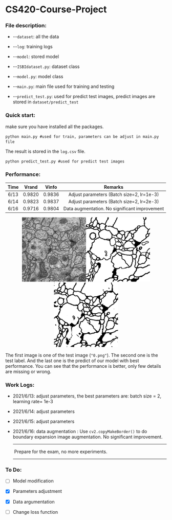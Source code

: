 # CS420-Course-Project

### File description:

- --`dataset`: all the data

- --`log`: training logs

- --`model`: stored model

- --`ISBIdataset.py`: dataset class

- --`model.py`: model class

- --`main.py`: main file used for training and testing

- --`predict_test.py`: used for predict test images, predict images are stored in `dataset/predict_test`

### Quick start:

make sure you have installed all the packages.

```shell
python main.py #used for train, parameters can be adjust in main.py file
```

The result is stored in the `log.csv` file.

```shell
python predict_test.py #used for predict test images
```

### Performance:

| Time | Vrand  | Vinfo  |                    Remarks                    |
| :--: | :----: | :----: | :-------------------------------------------: |
| 6/13 | 0.9820 | 0.9836 |   Adjust parameters (Batch size=2, lr=1e-3)   |
| 6/14 | 0.9823 | 0.9837 |   Adjust parameters (Batch size=2, lr=2e-3)   |
| 6/16 | 0.9716 | 0.9804 | Data augmentation. No significant improvement |

<center class="half">
    <img src="dataset/test_img/0.png" width="200"/><img src="dataset/test_label/0.png" width="200"/><img src="dataset/predict_test_best/0.png" width="200"/>
</center>

The first image is one of the test image (`"0.png"`). The second one is the test label. And the last one is the predict of our model with best performance. You can see that the performance is better, only few details are missing or wrong.

### Work Logs:

- 2021/6/13: adjust parameters, the best parameters are: batch size = 2, learning rate= 1e-3

- 2021/6/14: adjust parameters

- 2021/6/15: adjust parameters

- 2021/6/16: data augmentation :  Use `cv2.copyMakeBorder()` to do boundary expansion image augmentation. No significant improvement.

  

  -------------------------------------------------------------------------------------------------------------------------------------------------------------------------------------

  ​																		Prepare for the exam, no more experiments.
  
  -------------------------------------------------------------------------------------------------------------------------------------------------------------------------------------

### To Do:

- [ ] Model modification 

- [x] Parameters adjustment

- [x] Data argumentation

- [ ] Change loss function

